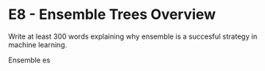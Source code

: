 # E8 - Ensemble Trees Overview

Write at least 300 words explaining why ensemble is a succesful strategy in machine learning.

Ensemble es 
